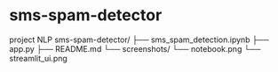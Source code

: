 # sms-spam-detector
project NLP
sms-spam-detector/
├── sms_spam_detection.ipynb
├── app.py
├── README.md
└── screenshots/
    └── notebook.png
    └── streamlit_ui.png
